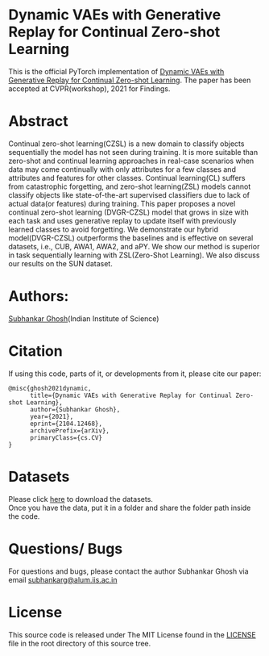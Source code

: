 # Dynamic VAEs with Generative Replay for Continual Zero-shot Learning
This is the official PyTorch implementation of [Dynamic VAEs with Generative Replay for Continual Zero-shot Learning](https://arxiv.org/abs/2104.12468). The paper has been accepted at CVPR(workshop), 2021 for Findings.
# Abstract 
Continual zero-shot learning(CZSL) is a new domain to classify objects sequentially the model has not seen during training. It is more suitable than zero-shot and continual learning approaches in real-case scenarios when data may come continually with only attributes for a few classes and attributes and features for other classes. Continual learning(CL) suffers from catastrophic forgetting, and zero-shot learning(ZSL) models cannot classify objects like state-of-the-art supervised classifiers due to lack of actual data(or features) during training. This paper proposes a novel continual zero-shot learning (DVGR-CZSL) model that grows in size with each task and uses generative replay to update itself with previously learned classes to avoid forgetting. We demonstrate our hybrid model(DVGR-CZSL) outperforms the baselines and is effective on several datasets, i.e., CUB, AWA1, AWA2, and aPY. We show our method is superior in task sequentially learning with ZSL(Zero-Shot Learning). We also discuss our results on the SUN dataset.

# Authors:
[Subhankar Ghosh](https://sites.google.com/view/subhankarghosh/home)(Indian Institute of Science)
# Citation
If using this code, parts of it, or developments from it, please cite our paper:
```
@misc{ghosh2021dynamic,
      title={Dynamic VAEs with Generative Replay for Continual Zero-shot Learning}, 
      author={Subhankar Ghosh},
      year={2021},
      eprint={2104.12468},
      archivePrefix={arXiv},
      primaryClass={cs.CV}
}
```
# Datasets
Please click [here](https://drive.google.com/drive/folders/1TFpxSIdQclmbcSA3dw8tU1pmbZUcGl6m?usp=sharing) to download the datasets.\
Once you have the data, put it in a folder and share the folder path inside the code.
# Questions/ Bugs
For questions and bugs, please contact the author Subhankar Ghosh via email [subhankarg@alum.iis.ac.in](mailto:x@x.com)
# License
This source code is released under The MIT License found in the [LICENSE](https://github.com/DVGR-CZSL/DVGR-CZSL/blob/main/LICENSE) file in the root directory of this source tree.


